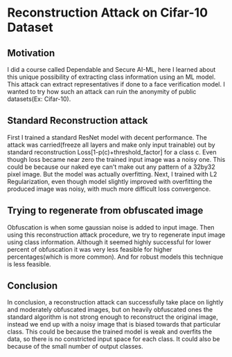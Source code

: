 # Reconstruction Attack on Cifar-10 Dataset

## Motivation
I did a course called Dependable and Secure AI-ML, here I learned about this unique possibility of extracting class information using an ML model. This attack can extract representatives if done to a face verification model.
I wanted to try how such an attack can ruin the anonymity of public datasets(Ex: Cifar-10).

## Standard Reconstruction attack
First I trained a standard ResNet model with decent performance. The attack was carried(freeze all layers and make only input trainable) out by standard reconstruction Loss[1-p(c)+threshold_factor] for a class c. 
Even though loss became near zero the trained input image was a noisy one. This could be because our naked eye can't make out any pattern of a 32by32 pixel image. But the model was actually overfitting. Next, I trained
with L2 Regularization, even though model slightly improved with overfitting the produced image was noisy, with much more difficult loss convergence.

## Trying to regenerate from obfuscated image
Obfuscation is when some gaussian noise is added to input image. Then using this reconstruction attack procedure, we try to regenerate input image using class information. Although it seemed highly successful for lower
percent of obfuscation it was very less feasible for higher percentages(which is more common). And for robust models this technique is less feasible.

## Conclusion
In conclusion, a reconstruction attack can successfully take place on lightly and moderately obfuscated images, but on heavily obfuscated ones the standard algorithm is not strong enough to reconstruct the original image, instead we end up with a noisy image that is biased towards that particular class.
This could be because the trained model is weak and overfits the data, so there is no constricted input space for each class. It could also be because of the small number of output classes.
